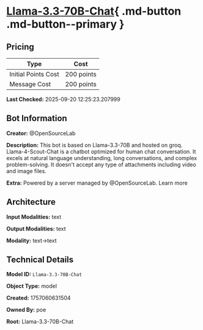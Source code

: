 # [Llama-3.3-70B-Chat](https://poe.com/Llama-3.3-70B-Chat){ .md-button .md-button--primary }

## Pricing

| Type | Cost |
|------|------|
| Initial Points Cost | 200 points |
| Message Cost | 200 points |

**Last Checked:** 2025-09-20 12:25:23.207999


## Bot Information

**Creator:** @OpenSourceLab

**Description:** This bot is based on Llama-3.3-70B and hosted on groq. Llama-4-Scout-Chat is a chatbot optimized for human chat conversation. It excels at natural language understanding, long conversations, and complex problem-solving. It doesn't accept any type of attachments including video and image files.

**Extra:** Powered by a server managed by @OpenSourceLab. Learn more


## Architecture

**Input Modalities:** text

**Output Modalities:** text

**Modality:** text->text


## Technical Details

**Model ID:** `Llama-3.3-70B-Chat`

**Object Type:** model

**Created:** 1757060631504

**Owned By:** poe

**Root:** Llama-3.3-70B-Chat
